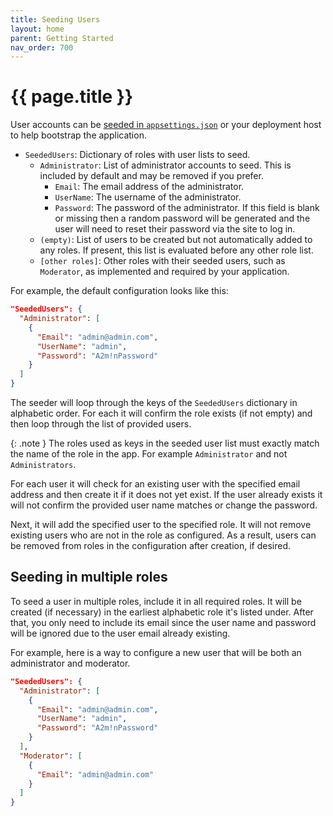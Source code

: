 ```yaml
---
title: Seeding Users
layout: home
parent: Getting Started
nav_order: 700
---
```


# {{ page.title }}

User accounts can be [seeded in `appsettings.json`](./application-configuration) or your deployment host to help bootstrap the application.

- `SeededUsers`: Dictionary of roles with user lists to seed.
  - `Administrator`: List of administrator accounts to seed. This is included by default and may be removed if you prefer.
    - `Email`: The email address of the administrator.
    - `UserName`: The username of the administrator.
    - `Password`: The password of the administrator. If this field is blank or missing then a random password will be generated and the user will need to reset their password via the site to log in.
  - `(empty)`: List of users to be created but not automatically added to any roles. If present, this list is evaluated before any other role list.
  - `[other roles]`: Other roles with their seeded users, such as `Moderator`, as implemented and required by your application.

For example, the default configuration looks like this:

``` json
"SeededUsers": {
  "Administrator": [
    {
      "Email": "admin@admin.com",
      "UserName": "admin",
      "Password": "A2m!nPassword"
    }
  ]
}
```

The seeder will loop through the keys of the `SeededUsers` dictionary in alphabetic order. For each it will confirm the role exists (if not empty) and then loop through the list of provided users.

{: .note }
The roles used as keys in the seeded user list must exactly match the name of the role in the app. For example `Administrator` and not `Administrators`.

For each user it will check for an existing user with the specified email address and then create it if it does not yet exist. If the user already exists it will not confirm the provided user name matches or change the password.

Next, it will add the specified user to the specified role. It will not remove existing users who are not in the role as configured. As a result, users can be removed from roles in the configuration after creation, if desired.

## Seeding in multiple roles

To seed a user in multiple roles, include it in all required roles. It will be created (if necessary) in the earliest alphabetic role it's listed under. After that, you only need to include its email since the user name and password will be ignored due to the user email already existing.

For example, here is a way to configure a new user that will be both an administrator and moderator.

``` json
"SeededUsers": {
  "Administrator": [
    {
      "Email": "admin@admin.com",
      "UserName": "admin",
      "Password": "A2m!nPassword"
    }
  ],
  "Moderator": [
    {
      "Email": "admin@admin.com"
    }
  ]
}
```

